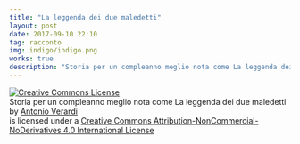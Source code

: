 ```yaml
---
title: "La leggenda dei due maledetti"
layout: post
date: 2017-09-10 22:10
tag: racconto
img: indigo/indigo.png
works: true
description: "Storia per un compleanno meglio nota come La leggenda dei due maledetti"
---
```


<div class="license">
<a rel="license" href="http://creativecommons.org/licenses/by-nc-nd/4.0/"><img alt="Creative Commons License" style="border-width:0" src="https://i.creativecommons.org/l/by-nc-nd/4.0/88x31.png" /></a><br /><span xmlns:dct="http://purl.org/dc/terms/" property="dct:title">Storia per un compleanno meglio nota come La leggenda dei due maledetti</span> by <a xmlns:cc="http://creativecommons.org/ns#" href="http://poros.github.io/la_leggenda_dei_due_maledetti/" property="cc:attributionName" rel="cc:attributionURL">Antonio Verardi</a><br />is licensed under a <a rel="license" href="http://creativecommons.org/licenses/by-nc-nd/4.0/">Creative Commons Attribution-NonCommercial-NoDerivatives 4.0 International License</a>
</div>
